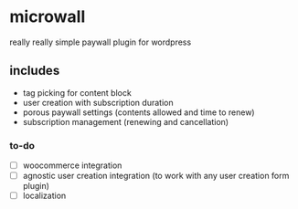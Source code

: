 # microwall

really really simple paywall plugin for wordpress

## includes

* tag picking for content block
* user creation with subscription duration
* porous paywall settings (contents allowed and time to renew)
* subscription management (renewing and cancellation)

### to-do

- [ ] woocommerce integration
- [ ] agnostic user creation integration (to work with any user creation form plugin)
- [ ] localization
